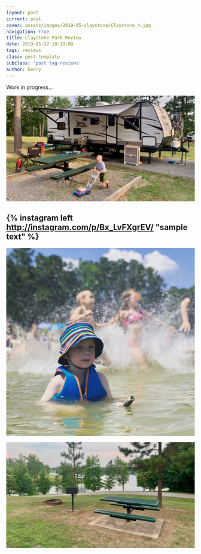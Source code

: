 ```yaml
---
layout: post
current: post
cover: assets/images/2019-05-claystone/Claystone_4.jpg
navigation: True
title: Claystone Park Review
date: 2019-05-27 10:18:00
tags: reviews
class: post-template
subclass: 'post tag-reviews'
author: kerry
---
```


Work in progress... 


![Site 16](/assets/images/2019-05-claystone/Claystone_5.jpg)



##  {% instagram left http://instagram.com/p/Bx_LvFXgrEV/ "sample text" %}

![Childern splashing on beach](/assets/images/2019-05-claystone/Claystone_3.jpg)

![View of lake from campgrounds](/assets/images/2019-05-claystone/Claystone_16.jpg)